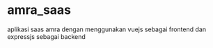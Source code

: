 # amra_saas
aplikasi saas amra dengan menggunakan vuejs sebagai frontend dan expressjs sebagai backend
